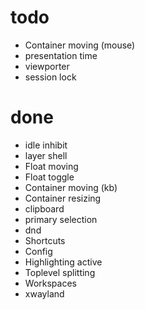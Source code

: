 # todo

- Container moving (mouse)
- presentation time
- viewporter
- session lock

# done

- idle inhibit
- layer shell
- Float moving
- Float toggle
- Container moving (kb)
- Container resizing
- clipboard
- primary selection
- dnd
- Shortcuts
- Config
- Highlighting active
- Toplevel splitting
- Workspaces
- xwayland
